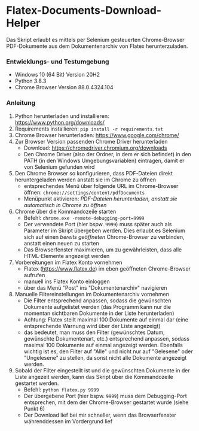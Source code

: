 # Flatex-Documents-Download-Helper

Das Skript erlaubt es mittels per Selenium gesteuerten Chrome-Browser PDF-Dokumente aus dem 
Dokumentenarchiv  von Flatex herunterzuladen. 

### Entwicklungs- und Testumgebung

- Windows 10 (64 Bit) Version 20H2
- Python 3.8.3
- Chrome Browser Version 88.0.4324.104

### Anleitung

1. Python herunterladen und installieren: https://www.python.org/downloads/
2. Requirements installieren: `pip install -r requirements.txt`
3. Chrome Browser herunterladen: https://www.google.com/chrome/
4. Zur Browser Version passenden Chrome Driver herunterladen
    - Download: https://chromedriver.chromium.org/downloads
    - Den Chrome Driver (also der Ordner, in dem er sich befindet) in den PATH (in den Windows Umgebungsvariablen) 
     eintragen, damit er von Selenium gefunden wird
5. Den Chrome Browser so konfigurieren, dass PDF-Dateien direkt heruntergeladen werden anstatt sie im Chrome zu öffnen
    - entsprechendes Menü über folgende URL im Chrome-Browser öffnen: `chrome://settings/content/pdfDocuments`
    - Menüpunkt aktivieren: *PDF-Dateien herunterladen, anstatt sie automatisch in Chrome zu öffnen*
6. Chrome über die Kommandozeile starten
    - Befehl: `chrome.exe -remote-debugging-port=9999`
    - Der verwendete Port (hier bspw. `9999`) muss später auch als Parameter im Skript übergeben werden. 
      Dies erlaubt es Selenium sich auf einen *bereits geöffneten* Chrome-Browser zu verbinden, anstatt einen neuen 
      zu starten
    - Das Browserfenster maximieren, um zu gewährleisten, dass alle HTML-Elemente angezeigt werden
7. Vorbereitungen im Flatex Konto vornehmen
    - Flatex (https://www.flatex.de) im eben geöffneten Chrome-Browser aufrufen
    - manuell ins Flatex Konto einloggen 
    - über das Menü "Post" ins "Dokumentenarchiv" navigieren
8. Manuelle Filtereinstellungen im Dokumentenarchiv vornehmen
    - Die Filter entsprechend anpassen, sodass die gewünschten Dokumente aufgelistet werden (das Programm kann nur die 
      momentan sichtbaren Dokumente in der Liste herunterladen)
    - Achtung: Flatex stellt maximal 100 Dokumente auf einmal dar (eine entsprechende Warnung wird über der Liste 
      angezeigt)
    - das bedeutet, man muss den Filter (gewünschtes Datum, gewünschte Dokumentenart, etc.) entsprechend anpassen, 
      sodass maximal 100 Dokumente auf einmal angezeigt werden. Ebenfalls wichtig ist es, den Filter auf "Alle" und 
      nicht nur auf "Gelesene" oder "Ungelesene" zu stellen, da sonst nicht alle Dokumente angezeigt werden.
9. Sobald der Filter eingestellt ist und die gewünschten Dokumente in der Liste angezeit werden, kann das Skript über 
   die Kommandozeile gestartet werden.
    - Befehl: `python flatex.py 9999`
    - Der übergebene Port (hier bspw. `9999`) muss dem Debugging-Port entsprechen, mit dem der Chrome-Browser gestartet wurde (siehe Punkt 6)
    - Der Download lief bei mir schneller, wenn das Browserfenster währenddessen im Vordergrund lief
